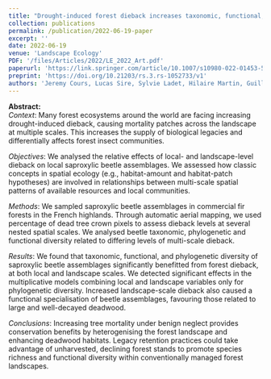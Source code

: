 ```yaml
---
title: "Drought-induced forest dieback increases taxonomic, functional, and phylogenetic diversity of saproxylic beetles at both local and landscape scales"
collection: publications
permalink: /publication/2022-06-19-paper
excerpt: ''
date: 2022-06-19
venue: 'Landscape Ecology'
PDF: '/files/Articles/2022/LE_2022_Art.pdf'
paperurl: 'https://link.springer.com/article/10.1007/s10980-022-01453-5'
preprint: 'https://doi.org/10.21203/rs.3.rs-1052733/v1'
authors: 'Jeremy Cours, Lucas Sire, Sylvie Ladet, Hilaire Martin, Guillem Parmain, Laurent Larrieu, Carl Moliard, Carlos Lopez-Vaamonde & Christophe Bouget'
---
```


**Abstract:**\
*Context*: Many forest ecosystems around the world are facing increasing drought-induced dieback, causing mortality patches across the landscape at multiple scales. This increases the supply of biological legacies and differentially affects forest insect communities.

*Objectives*: We analysed the relative effects of local- and landscape-level dieback on local saproxylic beetle assemblages. We assessed how classic concepts in spatial ecology (e.g., habitat-amount and habitat-patch hypotheses) are involved in relationships between multi-scale spatial patterns of available resources and local communities.

*Methods*: We sampled saproxylic beetle assemblages in commercial fir forests in the French highlands. Through automatic aerial mapping, we used percentage of dead tree crown pixels to assess dieback levels at several nested spatial scales. We analysed beetle taxonomic, phylogenetic and functional diversity related to differing levels of multi-scale dieback.

*Results*: We found that taxonomic, functional, and phylogenetic diversity of saproxylic beetle assemblages significantly benefitted from forest dieback, at both local and landscape scales. We detected significant effects in the multiplicative models combining local and landscape variables only for phylogenetic diversity. Increased landscape-scale dieback also caused a functional specialisation of beetle assemblages, favouring those related to large and well-decayed deadwood.

*Conclusions*: Increasing tree mortality under benign neglect provides conservation benefits by heterogenising the forest landscape and enhancing deadwood habitats. Legacy retention practices could take advantage of unharvested, declining forest stands to promote species richness and functional diversity within conventionally managed forest landscapes.
